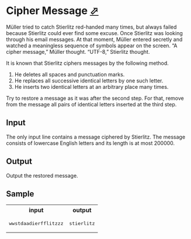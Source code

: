 # Cipher Message [⬀](https://acm.timus.ru/problem.aspx?space=1&num=1654)

Müller tried to catch Stierlitz red-handed many times, but always failed because Stierlitz could ever find some excuse. Once Stierlitz was looking through his email messages. At that moment, Müller entered secretly and watched a meaningless sequence of symbols appear on the screen. “A cipher message,” Müller thought. “UTF-8,” Stierlitz thought.

It is known that Stierlitz ciphers messages by the following method.

1. He deletes all spaces and punctuation marks.
2. He replaces all successive identical letters by one such letter.
3. He inserts two identical letters at an arbitrary place many times.

Try to restore a message as it was after the second step. For that, remove from the message all pairs of identical letters inserted at the third step.

## Input

The only input line contains a message ciphered by Stierlitz. The message consists of lowercase English letters and its length is at most 200000.

## Output

Output the restored message.

## Sample

<table>
<tr>
<th>input</th>
<th>output</th>
</tr>
<tr>
<td style="vertical-align: top">
<pre style="white-space:pre">
wwstdaadierfflitzzz
</pre>
</td>
<td style="vertical-align: top">
<pre style="white-space:pre">
stierlitz
</pre>
</td>
</tr>
</table>
